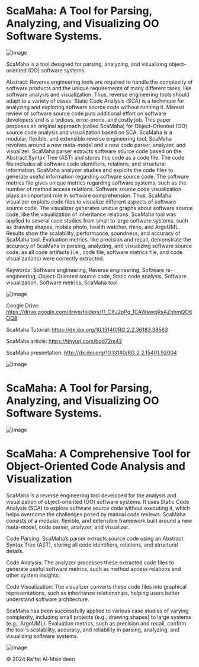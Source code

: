 # ScaMaha: A Tool for Parsing, Analyzing, and Visualizing OO Software Systems. 

![image](https://github.com/user-attachments/assets/cb3cb114-bb03-4565-a80f-9211eadae64b)

ScaMaha is a tool designed for parsing, analyzing, and visualizing object-oriented (OO) software systems.

Abstract: Reverse engineering tools are required to handle the complexity of software products and the unique requirements of many different tasks, like software analysis and visualization. Thus, reverse engineering tools should adapt to a variety of cases. Static Code Analysis (SCA) is a technique for analyzing and exploring software source code without running it. Manual review of software source code puts additional effort on software developers and is a tedious, error-prone, and costly job. This paper proposes an original approach (called ScaMaha) for Object-Oriented (OO) source code analysis and visualization based on SCA. ScaMaha is a modular, flexible, and extensible reverse engineering tool. ScaMaha revolves around a new meta-model and a new code parser, analyzer, and visualizer. ScaMaha parser extracts software source code based on the Abstract Syntax Tree (AST) and stores this code as a code file. The code file includes all software code identifiers, relations, and structural information. ScaMaha analyzer studies and exploits the code files to generate useful information regarding software source code. The software metrics file gives unique metrics regarding software systems, such as the number of method access relations. Software source code visualization plays an important role in software comprehension. Thus, ScaMaha visualizer exploits code files to visualize different aspects of software source code. The visualizer generates unique graphs about software source code, like the visualization of inheritance relations. ScaMaha tool was applied to several case studies from small to large software systems, such as drawing shapes, mobile photo, health watcher, rhino, and ArgoUML. Results show the scalability, performance, soundness, and accuracy of ScaMaha tool. Evaluation metrics, like precision and recall, demonstrate the accuracy of ScaMaha in parsing, analyzing, and visualizing software source code, as all code artifacts (i.e., code file, software metrics file, and code visualizations) were correctly extracted.

Keywords: Software engineering, Reverse engineering, Software re-engineering, Object-Oriented source code, Static code analysis, Software visualization, Software metrics, ScaMaha tool.


![image](https://github.com/user-attachments/assets/c8522b9a-489e-45c0-ad96-499bcd67e61c)


Google Drive: https://drive.google.com/drive/folders/11_CItJ2pPq_1CAWswcjRsAZnhmQO6OQ8

ScaMaha Tutorial: https://dx.doi.org/10.13140/RG.2.2.36183.38563


ScaMaha article: https://tinyurl.com/bdd72m42

ScaMaha presentation: http://dx.doi.org/10.13140/RG.2.2.15401.92004



![image](https://github.com/user-attachments/assets/c0b2d58b-d5ef-484c-87a7-e0a546d1ca79)



# ScaMaha: A Tool for Parsing, Analyzing, and Visualizing OO Software Systems. 

![image](https://github.com/user-attachments/assets/466fda83-bb0a-4d1b-9285-379a1f1932b9)


# ScaMaha: A Comprehensive Tool for Object-Oriented Code Analysis and Visualization

ScaMaha is a reverse engineering tool developed for the analysis and visualization of object-oriented (OO) software systems. It uses Static Code Analysis (SCA) to explore software source code without executing it, which helps overcome the challenges posed by manual code reviews. ScaMaha consists of a modular, flexible, and extensible framework built around a new meta-model, code parser, analyzer, and visualizer.

Code Parsing: ScaMaha’s parser extracts source code using an Abstract Syntax Tree (AST), storing all code identifiers, relations, and structural details.

Code Analysis: The analyzer processes these extracted code files to generate useful software metrics, such as method access relations and other system insights.

Code Visualization: The visualizer converts these code files into graphical representations, such as inheritance relationships, helping users better understand software architecture.

ScaMaha has been successfully applied to various case studies of varying complexity, including small projects (e.g., drawing shapes) to large systems (e.g., ArgoUML). Evaluation metrics, such as precision and recall, confirm the tool's scalability, accuracy, and reliability in parsing, analyzing, and visualizing software systems.

![image](https://github.com/user-attachments/assets/f1838245-12e1-4d04-969a-a5b46499a0b6)

© 2024 Ra'fat Al-Msie'deen

